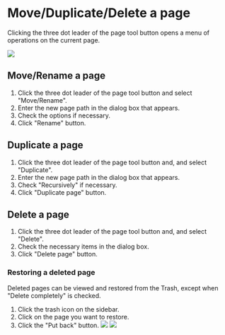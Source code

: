 # Move/Duplicate/Delete a page

Clicking the three dot leader of the page tool button opens a menu of operations on the current page.

![](/assets/images/page_operation.png)

## Move/Rename a page

1. Click the three dot leader of the page tool button and select "Move/Rename".
2. Enter the new page path in the dialog box that appears.
3. Check the options if necessary.
4. Click "Rename" button.

## Duplicate a page

1. Click the three dot leader of the page tool button and, and select "Duplicate".
2. Enter the new page path in the dialog box that appears.
3. Check "Recursively" if necessary.
4. Click "Duplicate page" button.


## Delete a page

1. Click the three dot leader of the page tool button and, and select "Delete".
2. Check the necessary items in the dialog box.
3. Click "Delete page" button.

### Restoring a deleted page

Deleted pages can be viewed and restored from the Trash, except when "Delete completely" is checked.

1. Click the trash icon on the sidebar.
2. Click on the page you want to restore.
3. Click the "Put back" button.
  ![](/assets/images/trash.png)
  ![](/assets/images/put_back_page.png)
